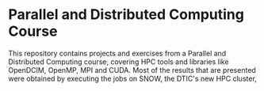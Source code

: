 # Parallel and Distributed Computing Course
This repository contains projects and exercises from a Parallel and Distributed Computing course, covering HPC tools and libraries like OpenDCIM, OpenMP, MPI and CUDA. Most of the results that are presented were obtained by executing the jobs on SNOW, the DTIC's new HPC cluster,
